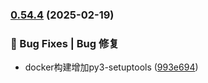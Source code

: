 
### [0.54.4](https://github.com/qinxiandiqi/vanblog/compare/v0.54.3...v0.54.4) (2025-02-19)


### 🐛 Bug Fixes | Bug 修复

* docker构建增加py3-setuptools ([993e694](https://github.com/qinxiandiqi/vanblog/commit/993e694389a60363e288f22fb77e36fd5b4833fe))

